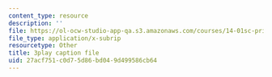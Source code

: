 ```yaml
---
content_type: resource
description: ''
file: https://ol-ocw-studio-app-qa.s3.amazonaws.com/courses/14-01sc-principles-of-microeconomics-fall-2011/27acf751c0d75d86bd049d499586cb64_O7IwAlval_0.vtt
file_type: application/x-subrip
resourcetype: Other
title: 3play caption file
uid: 27acf751-c0d7-5d86-bd04-9d499586cb64
---
```

